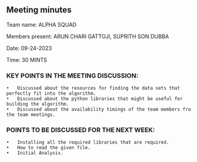 
## Meeting minutes

Team name: ALPHA SQUAD

Members present: ARUN CHARI GATTOJI, SUPRITH SON DUBBA

Date: 09-24-2023

Time: 30 MINTS

### KEY POINTS IN THE MEETING DISCUSSION:

	•	Discussed about the resources for finding the data sets that perfectly fit into the algorithm. 
	•	Discussed about the python libraries that might be useful for building the algorithm.
	•	Discussed about the availability timings of the team members fro the team meetings. 

### POINTS TO BE DISCUSSED FOR THE NEXT WEEK: 

	•	Installing all the required libraries that are required.
	•	How to read the given file.
	•	Initial Analysis.